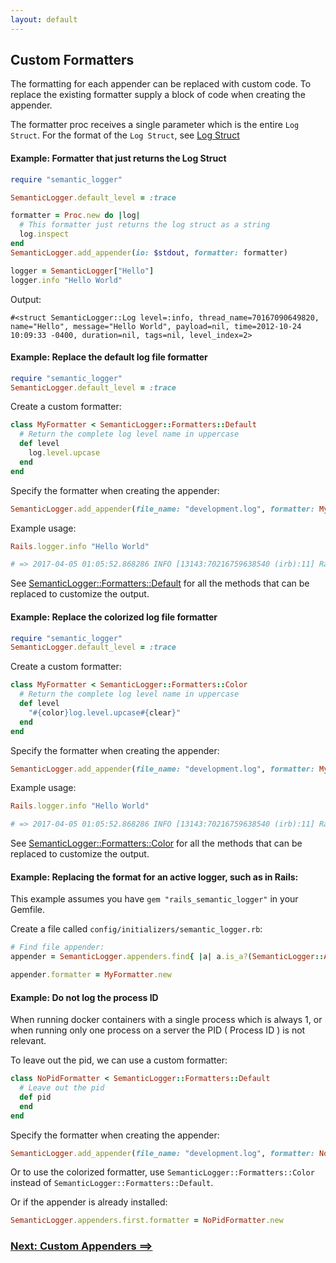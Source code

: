 ```yaml
---
layout: default
---
```


## Custom Formatters

The formatting for each appender can be replaced with custom code. To replace the
existing formatter supply a block of code when creating the appender.

The formatter proc receives a single parameter which is the entire `Log Struct`.
For the format of the `Log Struct`, see [Log Struct](log_struct.html)

#### Example: Formatter that just returns the Log Struct

~~~ruby
require "semantic_logger"

SemanticLogger.default_level = :trace

formatter = Proc.new do |log|
  # This formatter just returns the log struct as a string
  log.inspect
end
SemanticLogger.add_appender(io: $stdout, formatter: formatter)

logger = SemanticLogger["Hello"]
logger.info "Hello World"
~~~
Output:

    #<struct SemanticLogger::Log level=:info, thread_name=70167090649820, name="Hello", message="Hello World", payload=nil, time=2012-10-24 10:09:33 -0400, duration=nil, tags=nil, level_index=2>


#### Example: Replace the default log file formatter

~~~ruby
require "semantic_logger"
SemanticLogger.default_level = :trace
~~~

Create a custom formatter:
~~~ruby
class MyFormatter < SemanticLogger::Formatters::Default
  # Return the complete log level name in uppercase
  def level
    log.level.upcase
  end
end
~~~

Specify the formatter when creating the appender:
~~~ruby
SemanticLogger.add_appender(file_name: "development.log", formatter: MyFormatter.new)
~~~

Example usage:
~~~ruby
Rails.logger.info "Hello World"

# => 2017-04-05 01:05:52.868286 INFO [13143:70216759638540 (irb):11] Rails -- Hello World
~~~

See [SemanticLogger::Formatters::Default](https://github.com/reidmorrison/semantic_logger/blob/master/lib/semantic_logger/formatters/default.rb) for all the methods that can be replaced to customize the output.

#### Example: Replace the colorized log file formatter

~~~ruby
require "semantic_logger"
SemanticLogger.default_level = :trace
~~~

Create a custom formatter:
~~~ruby
class MyFormatter < SemanticLogger::Formatters::Color
  # Return the complete log level name in uppercase
  def level
    "#{color}log.level.upcase#{clear}"
  end
end
~~~

Specify the formatter when creating the appender:
~~~ruby
SemanticLogger.add_appender(file_name: "development.log", formatter: MyFormatter.new)
~~~

Example usage:
~~~ruby
Rails.logger.info "Hello World"

# => 2017-04-05 01:05:52.868286 INFO [13143:70216759638540 (irb):11] Rails -- Hello World
~~~

See [SemanticLogger::Formatters::Color](https://github.com/reidmorrison/semantic_logger/blob/master/lib/semantic_logger/formatters/color.rb) for all the methods that can be replaced to customize the output.

#### Example: Replacing the format for an active logger, such as in Rails:

This example assumes you have `gem "rails_semantic_logger"` in your Gemfile.

Create a file called `config/initializers/semantic_logger.rb`:

~~~ruby
# Find file appender:
appender = SemanticLogger.appenders.find{ |a| a.is_a?(SemanticLogger::Appender::File) }

appender.formatter = MyFormatter.new
~~~

#### Example: Do not log the process ID

When running docker containers with a single process which is always 1, or when running only one
process on a server the PID ( Process ID ) is not relevant.

To leave out the pid, we can use a custom formatter:

```ruby
class NoPidFormatter < SemanticLogger::Formatters::Default
  # Leave out the pid
  def pid
  end
end
```

Specify the formatter when creating the appender:

```ruby
SemanticLogger.add_appender(file_name: "development.log", formatter: NoPidFormatter.new)
```

Or to use the colorized formatter, use `SemanticLogger::Formatters::Color` instead of 
`SemanticLogger::Formatters::Default`.

Or if the appender is already installed:
```ruby
SemanticLogger.appenders.first.formatter = NoPidFormatter.new
```

### [Next: Custom Appenders ==>](custom_appenders.html)
